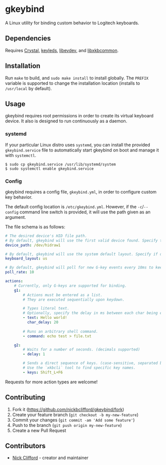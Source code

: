 # gkeybind

A Linux utility for binding custom behavior to Logitech keyboards.

## Dependencies

Requires [Crystal](https://crystal-lang.org/), [keyleds](https://github.com/keyleds/keyleds), [libevdev](https://www.freedesktop.org/wiki/Software/libevdev/), and [libxkbcommon](https://xkbcommon.org/).

## Installation

Run `make` to build, and `sudo make install` to install globally.
The `PREFIX` variable is supported to change the installation location (installs to `/usr/local` by default).

## Usage

gkeybind requires root permissions in order to create its virtual keyboard device. It also is designed to run continuously
as a daemon.

### systemd

If your particular Linux distro uses `systemd`, you can install the provided `gkeybind.service` file to automatically start
gkeybind on boot and manage it with `systemctl`.

```
$ sudo cp gkeybind.service /usr/lib/systemd/system
$ sudo systemctl enable gkeybind.service
```

### Config

gkeybind requires a config file, `gkeybind.yml`, in order to configure custom key behavior.

The default config location is `/etc/gkeybind.yml`. However, if the `-c`/`--config` command line switch is provided,
it will use the path given as an argument.

The file schema is as follows:
```yaml
# The desired device's HID file path.
# By default, gkeybind will use the first valid device found. Specify this field if disambiguation is necessary.
device_path: /dev/hidraw1

# By default, gkeybind will use the system default layout. Specify if detection does not work.
keyboard_layout: us

# By default, gkeybind will poll for new G-key events every 10ms to keep idle CPU usage low. Adjust to your preference.
poll_rate: 10

actions:
    # Currently, only G-keys are supported for binding.
    g1: 
        # Actions must be entered as a list.
        # They are executed sequentially upon keydown.

        # Types literal text.
        # Optionally, specify the delay in ms between each char being entered in case your applications get overwhelmed.
        - text: Hello world!  
          char_delay: 20
          
        # Runs an arbitrary shell command.
        - command: echo test > file.txt

    g2:
        # Waits for a number of seconds. (decimals supported)
        - delay: 1

        # Sends a direct sequence of keys. (case-sensitive, separated by +)
        # Use the `xkbcli` tool to find specific key names.
        - keys: Shift_L+F6
```

Requests for more action types are welcome!

## Contributing

1. Fork it (<https://github.com/nickbclifford/gkeybind/fork>)
2. Create your feature branch (`git checkout -b my-new-feature`)
3. Commit your changes (`git commit -am 'Add some feature'`)
4. Push to the branch (`git push origin my-new-feature`)
5. Create a new Pull Request

## Contributors

- [Nick Clifford](https://github.com/nickbclifford) - creator and maintainer
